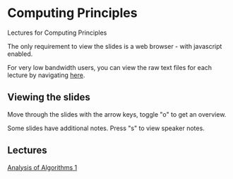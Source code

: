 # Computing Principles

Lectures for Computing Principles

The only requirement to view the slides is a web browser - with javascript enabled.

For very low bandwidth users, you can view the raw text files for each lecture
by navigating [here](https://github.com/uea-teaching/computing-principles/).


## Viewing the slides

Move through the slides with the arrow keys, toggle "o" to get an overview.

Some slides have additional notes. Press "s" to view speaker notes.

## Lectures

[Analysis of Algorithms 1](https://uea-teaching.github.io/computing-principles/lectures/analysis1)
